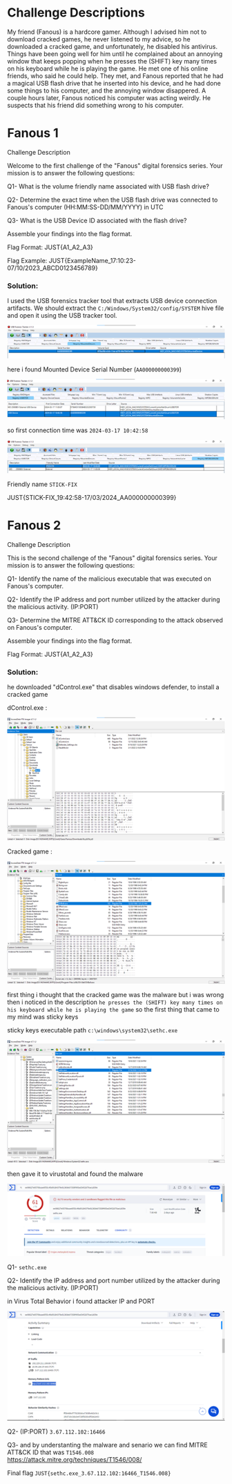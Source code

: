 # Challenge Descriptions

My friend (Fanous) is a hardcore gamer. Although I advised him not to download cracked games, he never listened to my advice, so he downloaded a cracked game, and unfortunately, he disabled his antivirus. Things have been going well for him until he complained about an annoying window that keeps popping when he presses the (SHIFT) key many times on his keyboard while he is playing the game. He met one of his online friends, who said he could help. They met, and Fanous reported that he had a magical USB flash drive that he inserted into his device, and he had done some things to his computer, and the annoying window disappered. A couple hours later, Fanous noticed his computer was acting weirdly. He suspects that his friend did something wrong to his computer.


# Fanous 1


Challenge Description


Welcome to the first challenge of the "Fanous" digital forensics series. Your mission is to answer the following questions:

Q1- What is the volume friendly name associated with USB flash drive?

Q2- Determine the exact time when the USB flash drive was connected to Fanous's computer (HH:MM:SS-DD/MM/YYYY) in UTC

Q3- What is the USB Device ID associated with the flash drive?

Assemble your findings into the flag format.

Flag Format: JUST{A1_A2_A3}

Flag Example: JUST{ExampleName_17:10:23-07/10/2023_ABCD0123456789}


<h3>Solution:</h3>


I used the USB forensics tracker tool that extracts USB device connection artifacts. We should extract the ```C:/Windows/System32/config/SYSTEM``` hive file and open it using the USB tracker tool. 

<img src="https://github.com/mrfa3i643/Writeups/blob/main/JUST.v5/Fanous/img/Registry-MountedDevice.png">

here i found Mounted Device Serial Number (```AA000000000399```)


<img src="https://github.com/mrfa3i643/Writeups/blob/main/JUST.v5/Fanous/img/USBSTOR.png">


so first connection time was ```2024-03-17 10:42:58```


<img src="https://github.com/mrfa3i643/Writeups/blob/main/JUST.v5/Fanous/img/name.png">


Friendly name ```STICK-FIX```

JUST{STICK-FIX_19:42:58-17/03/2024_AA000000000399}


# Fanous 2  


Challenge Description


This is the second challenge of the "Fanous" digital forensics series. Your mission is to answer the following questions:

Q1- Identify the name of the malicious executable that was executed on Fanous's computer.

Q2- Identify the IP address and port number utilized by the attacker during the malicious activity. (IP:PORT)

Q3- Determine the MITRE ATT&CK ID corresponding to the attack observed on Fanous's computer.

Assemble your findings into the flag format.

Flag Format: JUST{A1_A2_A3}


<h3>Solution:</h3>


he downloaded "dControl.exe" that disables windows defender, to install a cracked game


dControl.exe :


<img src="https://github.com/mrfa3i643/Writeups/blob/main/JUST.v5/Fanous/img/dControl.png">


Cracked game :


<img src="https://github.com/mrfa3i643/Writeups/blob/main/JUST.v5/Fanous/img/game.png">


first thing i thought that the cracked game was the malware but i was wrong then i noticed in the description ```he presses the (SHIFT) key many times on his keyboard while he is playing the game``` so the first thing that came to my mind was sticky keys 


sticky keys executable path ```c:\windows\system32\sethc.exe``` 


<img src="https://github.com/mrfa3i643/Writeups/blob/main/JUST.v5/Fanous/img/setch.png">


then gave it to virustotal and found the malware


<img src="https://github.com/mrfa3i643/Writeups/blob/main/JUST.v5/Fanous/img/virustotal.png">


Q1- ```sethc.exe``` 


Q2- Identify the IP address and port number utilized by the attacker during the malicious activity. (IP:PORT)


in Virus Total Behavior i found attacker IP and PORT 


<img src="https://github.com/mrfa3i643/Writeups/blob/main/JUST.v5/Fanous/img/BEHAVIOR.png">


Q2- (IP:PORT) ```3.67.112.102:16466```


Q3- and by understanting the malware and senario we can find  MITRE ATT&CK ID that was ```T1546.008``` https://attack.mitre.org/techniques/T1546/008/


Final flag ```JUST{sethc.exe_3.67.112.102:16466_T1546.008}```

